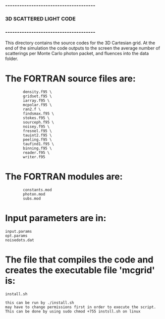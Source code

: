 ### --------------------------------------
###        3D SCATTERED LIGHT CODE
### --------------------------------------

This directory contains the source codes for the 3D Cartesian grid.
At the end of the simulation the code outputs to the screen the average number of scatterings 
per Monte Carlo photon packet, and fluences into the data folder.

# The FORTRAN source files are:

            density.f95 \
            gridset.f95 \
            iarray.f95 \
            mcpolar.f95 \
            ran2.f \
            findsmax.f95 \
            stokes.f95 \
            sourceph.f95 \
            noisey.f95 \
            fresnel.f95 \
            tauint2.f95 \
            peeling.f95 \
            taufind1.f95 \
            binning.f95 \
            reader.f95 \
            writer.f95

# The FORTRAN modules are:

            constants.mod 
            photon.mod
            subs.mod

# Input parameters are in:

	input.params
	opt.params
	noisedots.dat

# The file that compiles the code and creates the executable file 'mcgrid' is:

	install.sh
	
	this can be run by ./install.sh
	may have to change permissions first in order to execute the script.
	This can be done by using sudo chmod +755 instsll.sh on linux


